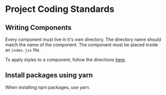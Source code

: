 # Project Coding Standards

## Writing Components

Every component must live in it's own directory. The directory name should match the name of the component. The component must be placed inside an `index.jsx` file.

To apply styles to a component, follow the directions [here](https://www.npmjs.com/package/tailwind-styled-components).

## Install packages using yarn

When installing npm packages, use yarn.

